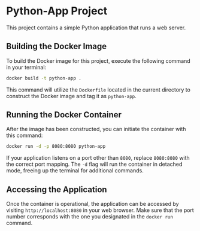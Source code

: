 # Python-App Project

This project contains a simple Python application that runs a web server.

## Building the Docker Image

To build the Docker image for this project, execute the following command in your terminal:

```bash
docker build -t python-app .
```

This command will utilize the `Dockerfile` located in the current directory to construct the Docker image and tag it as `python-app`.

## Running the Docker Container

After the image has been constructed, you can initiate the container with this command:

```bash
docker run -d -p 8080:8080 python-app
```

If your application listens on a port other than `8080`, replace `8080:8080` with the correct port mapping. The `-d` flag will run the container in detached mode, freeing up the terminal for additional commands.

## Accessing the Application

Once the container is operational, the application can be accessed by visiting `http://localhost:8080` in your web browser. Make sure that the port number corresponds with the one you designated in the `docker run` command.
